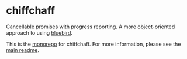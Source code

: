 # chiffchaff

Cancellable promises with progress reporting. A more object-oriented approach to
using [bluebird](http://bluebirdjs.com/).

This is the
[monorepo](https://github.com/babel/babel/blob/master/doc/design/monorepo.md)
for chiffchaff. For more information, please see the
[main readme](packages/chiffchaff/README.md).
